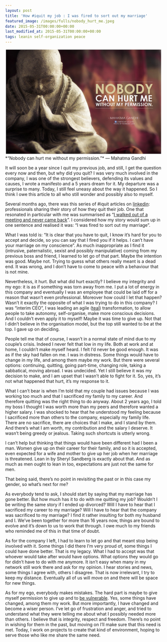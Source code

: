 ```yaml
---
layout: post
title: 'How #iquit my job : I was fired to sort out my marriage'
featured_image: /images/fulls/nobody_hurt_me.jpeg
date: 2015-05-31T00:00:00+00:00
last_modified_at: 2015-05-31T00:00:00+00:00
tags: leanin self-organization peace
---
```

<img src="/images/fulls/nobody_hurt_me.jpeg" class="fit image" title='Nobody can hurt me without my permission'>
*“Nobody can hurt me without my permission.”* ― Mahatma Gandhi

It will soon be a year since I quit my previous job, and still, I get the question every now and then, but why did you quit? I was very much involved in the company, I was one of the strongest believers, defending its values and causes, I wrote a manifesto and a 5 years dream for it. My departure was a surprise to many. Today, I still feel uneasy about the way it happened. So I think I owe this article to all who still wonder and possibly also to myself.

Several months ago, there was this series of #iquit articles on [linkedin](https://www.linkedin.com/channels/thenextlevel?trk=prod-inf-iquit-0315-cutline): professionals sharing their story of how they quit their job. One that resonated in particular with me was summarised as “[I walked out of a meeting and never came back](https://www.linkedin.com/pulse/i-quit-james-altucher)”. I considered how my story would sum up in one sentence and realised it was: “I was fired to sort out my marriage”.

What I was told is: “It is clear that you have to quit, I know it’s hard for you to accept and decide, so you can say that I fired you if it helps. I can’t have your marriage on my conscience”. As much inappropriate as I find it (intrusive, paternalistic, sexist and possibly manipulative) coming from my previous boss and friend, I learned to let go of that part. Maybe the intention was good. Maybe not. Trying to guess what others really meant is a dead end. It was wrong, and I don’t have to come to peace with a behaviour that is not mine.

Nevertheless, it hurt. But what did hurt exactly? I believe my integrity and my ego: it is as if something was torn away from me. I put a lot of energy in this company and eventually I was an employee that could be laid off for a reason that wasn’t even professional. Moreover how could I let that happen? Wasn’t it exactly the opposite of what I was trying to do in this company? I was “interim CEO”, I was leading an agile ([teal](http://www.reinventingorganizations.com/)) transformation, to allow people to take autonomy, self-organise, make more conscious decisions. And I couldn’t even apply it to myself! Maybe it was time to give up. Not that I didn’t believe in the organisation model, but the top still wanted to be at the top. I gave up on deciding.

People tell me that of course, I wasn’t in a normal state of mind due to my couple’s crisis. Indeed I never felt that low in my life. Both at work and at home, I couldn’t make myself heard. I felt I‘d never be good enough. It was as if the sky had fallen on me. I was in distress. Some things would have to change in my life, and among them maybe my work. But there were several options: continuing, quitting, going part-time, changing role, taking a sabbatical, moving abroad. I was undecided. Yet I still believe it was my decision to make, and I am upset that I wasn’t able to fight for it. So, yes, it’s not what happened that hurt, it’s my response to it.


What I can’t bear is when I’m told that my couple had issues because I was working too much and that I sacrificed my family to my career. And therefore quitting was the right thing to do anyway. About 2 years ago, I told my boss I thought I was worth more than my peers and therefore wanted a higher salary. I was shocked to hear that he understood my feeling because I sacrificed more than others to the company, especially my family life. There are no sacrifice, there are choices that I make, and I stand by them. And there’s what I am worth, my contribution and the salary I deserve. It wasn’t being greedy or jealous. Taking such shortcuts is utterly wrong.

I can’t help but thinking that things would have been different had I been a man. Women give up on their career for their family, and so it is accepted, even expected for a wife and mother to give up her job when her marriage is threatened. Lean in by Sheryl Sandberg is exactly about that. And as much as men ought to lean in too, expectations are just not the same for men.

That being said, there’s no point in revisiting the past or in this case my gender, so what’s next for me?

As everybody tend to ask, I should start by saying that my marriage has gone better. But how much has it to do with me quitting my job? Wouldn’t I be writing the same story if I ended up divorced? Will I have to hear that I sacrificed my career to my marriage? Will I have to hear that the company was sacrificed to my marriage? I find it rather insulting for both my husband and I. We’ve been together for more than 16 years now, things are bound to evolve and it’s down to us to work that through. I owe much to my friends who reminded me of this in that time of doubt.

As for the company I left, I had to learn to let go and that meant stop being involved with it. Some things I did there I’m very proud of, some things I could have done better. That is my legacy. What I had to accept was that whoever would take after would have options. What options they would go for didn’t have to do with me anymore. It isn’t easy when many in my network still work there and ask for my opinion. I hear stories and news, some things I agree with, others I disagree. That is now irrelevant, I try to keep my distance. Eventually all of us will move on and there will be space for new things.

As for my ego, everybody makes mistakes. The hard part is maybe to give myself permission to give up and to [be vulnerable](http://www.ted.com/talks/brene_brown_on_vulnerability?language=en). Yes, some things have changed, among them my work. But more importantly, I have changed and become a wiser person. I’ve let go of frustration and anger, and tried to understand what they were telling me about what I possibly needed more than others. I believe that is integrity, respect and freedom. There’s no point in wishing for them in the past, but moving on I’ll make sure that this need is met. Today, I work on projects to create that kind of environment, hoping to serve those who like me share the same need. 
